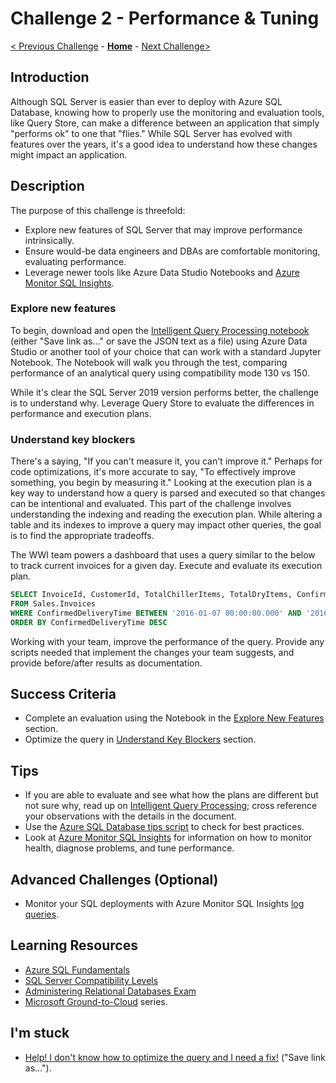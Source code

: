 # Challenge 2 - Performance & Tuning

[< Previous Challenge](./Challenge01.md) - **[Home](../README.md)** - [Next Challenge>](./Challenge03.md)

## Introduction

Although SQL Server is easier than ever to deploy with Azure SQL Database, knowing how to properly use the monitoring and evaluation tools, like Query Store, can make a difference between an application that simply "performs ok" to one that "flies."  While SQL Server has evolved with features over the years, it's a good idea to understand how these changes might impact an application.

## Description

The purpose of this challenge is threefold:

* Explore new features of SQL Server that may improve performance intrinsically.
* Ensure would-be data engineers and DBAs are comfortable monitoring, evaluating performance. 
* Leverage newer tools like Azure Data Studio Notebooks and [Azure Monitor SQL Insights](https://docs.microsoft.com/en-us/azure/azure-monitor/insights/sql-insights-overview).

### Explore new features

To begin, download and open the [Intelligent Query Processing notebook](./Resources/SQLWTH_Challenge3_IntelligentQueryProcessing.ipynb?raw=true) (either "Save link as..." or save the JSON text as a file) using Azure Data Studio or another tool of your choice that can work with a standard Jupyter Notebook. The Notebook will walk you through the test, comparing performance of an analytical query using compatibility mode 130 vs 150.

While it's clear the SQL Server 2019 version performs better, the challenge is to understand why. Leverage Query Store to evaluate the differences in performance and execution plans.  

### Understand key blockers

There's a saying, "If you can't measure it, you can't improve it." Perhaps for code optimizations, it's more accurate to say, "To effectively improve something, you begin by measuring it." Looking at the execution plan is a key way to understand how a query is parsed and executed so that changes can be intentional and evaluated. This part of the challenge involves understanding the indexing and reading the execution plan. While altering a table and its indexes to improve a query may impact other queries, the goal is to find the appropriate tradeoffs.

The WWI team powers a dashboard that uses a query similar to the below to track current invoices for a given day. Execute and evaluate its execution plan. 

```sql
SELECT InvoiceId, CustomerId, TotalChillerItems, TotalDryItems, ConfirmedDeliveryTime
FROM Sales.Invoices
WHERE ConfirmedDeliveryTime BETWEEN '2016-01-07 00:00:00.000' AND '2016-01-07 23:59:59.998'
ORDER BY ConfirmedDeliveryTime DESC
```

Working with your team, improve the performance of the query. Provide any scripts needed that implement the changes your team suggests, and provide before/after results as documentation.

## Success Criteria

* Complete an evaluation using the Notebook in the [Explore New Features](#explore-new-features) section.
* Optimize the query in [Understand Key Blockers](#understand-key-blockers) section.

## Tips

* If you are able to evaluate and see what how the plans are different but not sure why, read up on [Intelligent Query Processing](https://docs.microsoft.com/en-us/sql/relational-databases/performance/intelligent-query-processing?view=sql-server-ver15); cross reference your observations with the details in the document.
* Use the [Azure SQL Database tips script](https://github.com/microsoft/azure-sql-tips/wiki/Azure-SQL-Database-tips) to check for best practices.
* Look at [Azure Monitor SQL Insights](https://docs.microsoft.com/en-us/azure/azure-monitor/insights/sql-insights-overview) for information on how to monitor health, diagnose problems, and tune performance.

## Advanced Challenges (Optional)

* Monitor your SQL deployments with Azure Monitor SQL Insights [log queries](https://docs.microsoft.com/en-us/azure/azure-monitor/logs/get-started-queries).

## Learning Resources

* [Azure SQL Fundamentals](https://aka.ms/azuresqlfundamentals)
* [SQL Server Compatibility Levels](https://docs.microsoft.com/en-us/sql/t-sql/statements/alter-database-transact-sql-compatibility-level?view=sql-server-ver15)
* [Administering Relational Databases Exam](https://docs.microsoft.com/en-us/learn/certifications/exams/dp-300)
* [Microsoft Ground-to-Cloud](https://github.com/microsoft/sqlworkshops-sqlg2c/blob/master/README.md) series.

## I'm stuck

* [Help! I don't know how to optimize the query and I need a fix!](./Resources/fix_query.sql?raw=true) ("Save link as...").